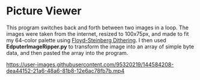 # Picture Viewer

This program switches back and forth between two images in a loop. The images were taken from the internet, resized to 100x75px, and made to fit my 64-color palette using [Floyd-Steinberg Dithering](https://en.wikipedia.org/wiki/Floyd%E2%80%93Steinberg_dithering). I then used **EdputerImageRipper.py** to transform the image into an array of simple byte data, and then pasted the array into the program.

https://user-images.githubusercontent.com/95320219/144584208-dea44152-21a6-48a6-81b8-12e6ac78fb7b.mp4
